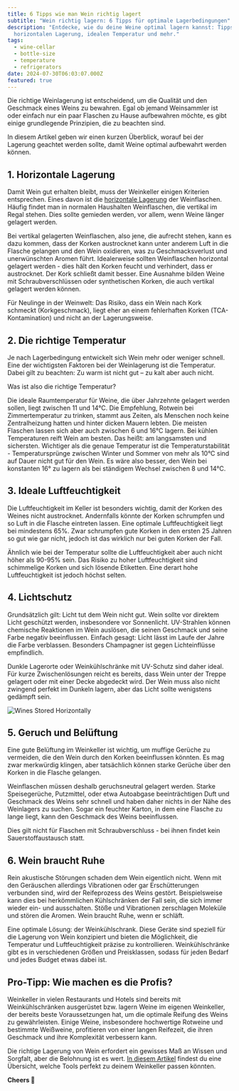 ```yaml
---
title: 6 Tipps wie man Wein richtig lagert
subtitle: "Wein richtig lagern: 6 Tipps für optimale Lagerbedingungen"
description: "Entdecke, wie du deine Weine optimal lagern kannst: Tipps zur
  horizontalen Lagerung, idealen Temperatur und mehr."
tags:
  - wine-cellar
  - bottle-size
  - temperature
  - refrigerators
date: 2024-07-30T06:03:07.000Z
featured: true
---
```


Die richtige Weinlagerung ist entscheidend, um die Qualität und den Geschmack eines Weins zu bewahren. Egal ob jemand Weinsammler ist oder einfach nur ein paar Flaschen zu Hause aufbewahren möchte, es gibt einige grundlegende Prinzipien, die zu beachten sind.

In diesem Artikel geben wir einen kurzen Überblick, worauf bei der Lagerung geachtet werden sollte, damit Weine optimal aufbewahrt werden können.

## 1. Horizontale Lagerung

Damit Wein gut erhalten bleibt, muss der Weinkeller einigen Kriterien entsprechen. Eines davon ist die [horizontale Lagerung](https://www.vinoteqa.com/de/blog/winecellar/storing-wines-horizontally) der Weinflaschen. Häufig findet man in normalen Haushalten Weinflaschen, die vertikal im Regal stehen. Dies sollte gemieden werden, vor allem, wenn Weine länger gelagert werden.

Bei vertikal gelagerten Weinflaschen, also jene, die aufrecht stehen, kann es dazu kommen, dass der Korken austrocknet kann unter anderem Luft in die Flasche gelangen und den Wein oxidieren, was zu Geschmacksverlust und unerwünschten Aromen führt. Idealerweise sollten Weinflaschen horizontal gelagert werden - dies hält den Korken feucht und verhindert, dass er austrocknet. Der Kork schließt damit besser. Eine Ausnahme bilden Weine mit Schraubverschlüssen oder synthetischen Korken, die auch vertikal gelagert werden können.

Für Neulinge in der Weinwelt: Das Risiko, dass ein Wein nach Kork schmeckt (Korkgeschmack), liegt eher an einem fehlerhaften Korken (TCA-Kontamination) und nicht an der Lagerungsweise.

## 2. Die richtige Temperatur

Je nach Lagerbedingung entwickelt sich Wein mehr oder weniger schnell. Eine der wichtigsten Faktoren bei der Weinlagerung ist die Temperatur. Dabei gilt zu beachten: Zu warm ist nicht gut – zu kalt aber auch nicht.

Was ist also die richtige Temperatur?

Die ideale Raumtemperatur für Weine, die über Jahrzehnte gelagert werden sollen, liegt zwischen 11 und 14°C. Die Empfehlung, Rotwein bei Zimmertemperatur zu trinken, stammt aus Zeiten, als Menschen noch keine Zentralheizung hatten und hinter dicken Mauern lebten. Die meisten Flaschen lassen sich aber auch zwischen 6 und 16°C lagern. Bei kühlen Temperaturen reift Wein am besten. Das heißt: am langsamsten und sichersten. Wichtiger als die genaue Temperatur ist die Temperaturstabilität - Temperatursprünge zwischen Winter und Sommer von mehr als 10°C sind auf Dauer nicht gut für den Wein. Es wäre also besser, den Wein bei konstanten 16° zu lagern als bei ständigem Wechsel zwischen 8 und 14°C.

## 3. Ideale Luftfeuchtigkeit

Die Luftfeuchtigkeit im Keller ist besonders wichtig, damit der Korken des Weines nicht austrocknet. Andernfalls könnte der Korken schrumpfen und so Luft in die Flasche eintreten lassen. Eine optimale Luftfeuchtigkeit liegt bei mindestens 65%. Zwar schrumpfen gute Korken in den ersten 25 Jahren so gut wie gar nicht, jedoch ist das wirklich nur bei guten Korken der Fall.

Ähnlich wie bei der Temperatur sollte die Luftfeuchtigkeit aber auch nicht höher als 90-95% sein. Das Risiko zu hoher Luftfeuchtigkeit sind schimmelige Korken und sich lösende Etiketten. Eine derart hohe Luftfeuchtigkeit ist jedoch höchst selten.

## 4. Lichtschutz

Grundsätzlich gilt: Licht tut dem Wein nicht gut. Wein sollte vor direktem Licht geschützt werden, insbesondere vor Sonnenlicht. UV-Strahlen können chemische Reaktionen im Wein auslösen, die seinen Geschmack und seine Farbe negativ beeinflussen. Einfach gesagt: Licht lässt im Laufe der Jahre die Farbe verblassen. Besonders Champagner ist gegen Lichteinflüsse empfindlich.

Dunkle Lagerorte oder Weinkühlschränke mit UV-Schutz sind daher ideal. Für kurze Zwischenlösungen reicht es bereits, dass Wein unter der Treppe gelagert oder mit einer Decke abgedeckt wird. Der Wein muss also nicht zwingend perfekt im Dunkeln lagern, aber das Licht sollte wenigstens gedämpft sein.

![Wines Stored Horizontally](/imgs-blog/wines-stored-horizontally.jpg)

## 5. Geruch und Belüftung

Eine gute Belüftung im Weinkeller ist wichtig, um muffige Gerüche zu vermeiden, die den Wein durch den Korken beeinflussen könnten. Es mag zwar merkwürdig klingen, aber tatsächlich können starke Gerüche über den Korken in die Flasche gelangen.

Weinflaschen müssen deshalb geruchsneutral gelagert werden. Starke Speisegerüche, Putzmittel, oder etwa Autoabgase beeinträchtigen Duft und Geschmack des Weins sehr schnell und haben daher nichts in der Nähe des Weinlagers zu suchen. Sogar ein feuchter Karton, in dem eine Flasche zu lange liegt, kann den Geschmack des Weins beeinflussen.

Dies gilt nicht für Flaschen mit Schraubverschluss - bei ihnen findet kein Sauerstoffaustausch statt.

## 6. Wein braucht Ruhe

Rein akustische Störungen schaden dem Wein eigentlich nicht. Wenn mit den Geräuschen allerdings Vibrationen oder gar Erschütterungen verbunden sind, wird der Reifeprozess des Weins gestört. Beispielsweise kann dies bei herkömmlichen Kühlschränken der Fall sein, die sich immer wieder ein- und ausschalten. Stöße und Vibrationen zerschlagen Moleküle und stören die Aromen. Wein braucht Ruhe, wenn er schläft.

Eine optimale Lösung: der Weinkühlschrank. Diese Geräte sind speziell für die Lagerung von Wein konzipiert und bieten die Möglichkeit, die Temperatur und Luftfeuchtigkeit präzise zu kontrollieren. Weinkühlschränke gibt es in verschiedenen Größen und Preisklassen, sodass für jeden Bedarf und jedes Budget etwas dabei ist.

## Pro-Tipp: Wie machen es die Profis?

Weinkeller in vielen Restaurants und Hotels sind bereits mit Weinkühlschränken ausgerüstet bzw. lagern Weine im eigenen Weinkeller, der bereits beste Voraussetzungen hat, um die optimale Reifung des Weins zu gewährleisten. Einige Weine, insbesondere hochwertige Rotweine und bestimmte Weißweine, profitieren von einer langen Reifezeit, die ihren Geschmack und ihre Komplexität verbessern kann.

Die richtige Lagerung von Wein erfordert ein gewisses Maß an Wissen und Sorgfalt, aber die Belohnung ist es wert. [](/de)[In diesem Artikel](https://www.vinoteqa.com/de/blog/winecellar/wine-cellar-tools) findest du eine Übersicht, welche Tools perfekt zu deinem Weinkeller passen könnten.

**Cheers 🍷**
